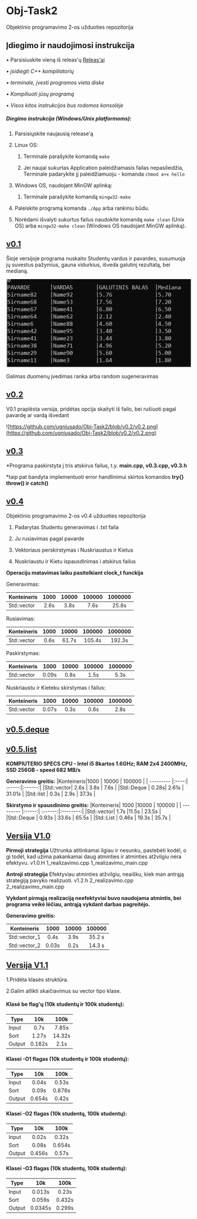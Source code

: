 # Obj-Task2
Objektinio programavimo 2-os užduoties repozitorija

## Įdiegimo ir naudojimosi instrukcija
• Parsisiuskite vieną iš releas'ų [Releas'ai](https://github.com/ugniusado/Obj-Task2/releases) 

• *įsidiegti C++ kompiliatorių*

• *terminale, įvesti programos vieta diske*

• *Kompiliuoti jūsų programą*

• *Visos kitos instrukcijos bus rodomos konsolėje*

##### Diegimo instrukcija (Windows/Unix platformoms):

1. Parsisiųskite naujausią release'ą

2. Linux OS:

   1. Terminale parašykite komandą `make`
   
   2. Jei naujai sukurtas Application paleidžiamasis failas nepasileidžia, Terminale padarykite jį paleidžiamuoju - komanda `chmod a+x hello`

3. Windows OS, naudojant MinGW aplinką:

   1. Terminale parašykite komandą ` mingw32-make `

4. Paleiskite programą komanda `./App` arba rankiniu būdu.

5. Norėdami išvalyti sukurtus failus naudokite komandą `make clean` (Unix OS) arba `mingw32-make clean` (Windows OS naudojant MinGW aplinką).

## [v0.1](https://github.com/ugniusado/Obj-Task2/releases/tag/v0.14)

Šioje versijoje programa nuskaito Studentų vardus ir pavardes, susumuoja jų suvestus pažymius, gauna vidurkius, išveda galutinį rezultatą, bei medianą.

![Console](https://github.com/ugniusado/Obj-Task2/blob/v0.1/Screenshot_3.png)


Galimas duomenų įvedimas ranka arba random sugeneravimas

## [v0.2](https://github.com/ugniusado/Obj-Task2/releases/tag/v0.21)

V0.1 praplėsta versija, pridėtas opcija skaityti iš failo, bei rušiuoti pagal pavardę ar vardą išvedant

![https://github.com/ugniusado/Obj-Task2/blob/v0.2/v0.2.png](https://github.com/ugniusado/Obj-Task2/blob/v0.2/v0.2.png)


## [v0.3](https://github.com/ugniusado/Obj-Task2/releases/tag/v0.31)

*Programa paskirstyta į tris atskirus failus, t.y. **main.cpp, v0.3.cpp, v0.3.h**

*taip pat bandyta implementuoti error handlinimui skirtos komandos **try{} throw() ir catch()**

## [v0.4](https://github.com/ugniusado/Obj-Task2/releases/tag/v0.43)

Objektinio programavimo 2-os v0.4 užduoties repozitorija

1. Padarytas Studentu generavimas i .txt faila

2. Ju rusiavimas pagal pavarde

3. Vektoriaus perskirstymas i Nuskriaustus ir Kietus

4. Nuskriaustu ir Kietu ispausdinimas i atskirus failus

**Operaciju matavimas laiku pasitelkiant clock_t funckija**

Generavimas:

|Konteineris|1000  | 10000  | 100000 | 1000000  | 
| --------- |:----:| :-----:|:------:|:--------:|
|Std::vector| 2.6s | 3.8s   | 7.6s   | 25.8s    |

Rusiavimas:

|Konteineris|1000  | 10000  | 100000 | 1000000  | 
| --------- |:----:| :-----:|:------:|:--------:|
|Std::vector| 0.6s | 61.7s  | 105.4s | 192.3s   |

Paskirstymas:

|Konteineris|1000  | 10000  | 100000 | 1000000  | 
| --------- |:----:| :-----:|:------:|:--------:|
|Std::vector| 0.09s| 0.8s   | 1.5s   | 5.3s     |

Nuskriaustu ir Kieteku skirstymas i failus:

|Konteineris|1000  | 10000  | 100000 | 1000000  | 
| --------- |:----:| :-----:|:------:|:--------:|
|Std::vector| 0.07s| 0.3s   | 0.6s   | 2.8s     |

## [v0.5.deque](https://github.com/ugniusado/Obj-Task2/releases/tag/v0.5.deque)
## [v0.5.list](https://github.com/ugniusado/Obj-Task2/releases/tag/v0.5.list)

**KOMPIUTERIO SPECS CPU - Intel i5 8kartos 1.6GHz; RAM 2x4 2400MHz, SSD 256GB - speed 682 MB/s**

**Generavimo greitis:**
|Konteineris|1000  | 10000  | 100000 |
| --------- |:----:| :-----:|:------:|
|Std::vector| 2.6s | 3.8s   | 7.6s   | 
|Std::Deque | 0.28s| 2.61s  | 31.01s |
|Std::list  | 0.3s | 2.9s   | 37.3s  |

**Skirstymo ir spausdinimo greitis:**
|Konteineris| 1000  |10000    | 100000   |
| --------- |:-----:| :------:|:--------:|
|Std::vector| 1.7s  |11.5s    |  23.5s   |
|Std::Deque | 0.93s | 33.6s   | 65.5s    |
|Std::List  | 0.46s | 19.3s   | 35.7s    |

## [Versija V1.0](https://github.com/ugniusado/Obj-Task2/releases/tag/v1.0)
**Pirmoji strategija** Užtrunka atitinkamai ilgiau ir nesunku, pastebėti kodėl, o gi todėl, kad užima pakankamai daug atminties ir atminties atžvilgiu nėra efektyvu. v1.0.H 1_realizavimo.cpp 1_realizavimo_main.cpp


**Antroji strategija** Efektyviau atminties atžvilgiu, neaišku, kiek man antrąją strategiją pavyko realizuoti. v1.2.h 2_realizavimo.cpp 2_realizavimo_main.cpp

 **Vykdant pirmąją realizaciją neefektyviai buvo naudojama atmintis, bei programa veikė lėčiau, antrąją vykdant darbas pagreitėjo.**
 
 **Generavimo greitis:**
 
|Konteineris  | 1000  | 10000 | 100000 |
| ---------   |:----: |:-----:|:------:|
|Std::vector_1| 0.4s  |3.9s   | 35.2  s|
|Std::vector_2| 0.03s |0.2s   | 14.3  s|


## [Versija V1.1](https://github.com/ugniusado/Uzduotis_3/releases/tag/v1.1)

1.Pridėta klasės struktūra.

2.Galim atlikti skaičiavimus su vector tipo klase.
#### Klasė be flag'ų (10k studentų ir 100k studentų):

|Type         | 10k   | 100k  |
| ---------   |:----: |:-----:|
|Input        | 0.7s  |7.85s  |
|Sort         | 1.27s |14.32s |
|Output       | 0.162s|2.1s   |


#### Klasei -O1 flagas (10k studentų ir 100k studentų):

|Type         | 10k   | 100k  |
| ---------   |:----: |:-----:|
|Input        | 0.04s |0.53s  |
|Sort         | 0.09s |0.876s |
|Output       | 0.654s|0.42s  |


#### Klasei -O2 flagas (10k studentų, 100k studentų):

|Type         | 10k   | 100k  |
| ---------   |:----: |:-----:|
|Input        | 0.02s |0.32s  |
|Sort         | 0.08s |0.654s |
|Output       | 0.456s|0.57s  |


#### Klasei -O3 flagas (10k studentų, 100k studentų):

|Type         | 10k    | 100k  |
| ---------   |:----:  |:-----:|
|Input        | 0.013s |0.23s  |
|Sort         | 0.059s |0.432s |
|Output       | 0.0345s|0.299s  |

